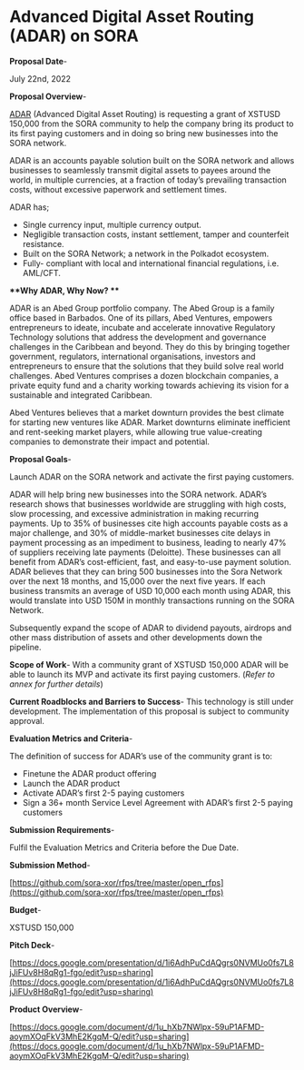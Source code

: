 # Advanced Digital Asset Routing (ADAR) on SORA

**Proposal Date**- 

July 22nd, 2022

**Proposal Overview**- 

[ADAR](https://adar.com/) (Advanced Digital Asset Routing) is requesting a grant of XSTUSD 150,000 from the SORA 
community to help the company bring its product to its first paying customers and in doing so bring new 
businesses into the SORA network. 

ADAR is an accounts payable solution built on the SORA network and allows businesses to seamlessly transmit 
digital assets to payees around the world, in multiple currencies, at a fraction of today’s prevailing 
transaction costs, without excessive paperwork and settlement times.

ADAR has;



* Single currency input, multiple currency output.
* Negligible transaction costs, instant settlement, tamper and counterfeit resistance.
* Built on the SORA Network; a network in the Polkadot ecosystem.
* Fully- compliant with local and international financial regulations, i.e. AML/CFT.

<strong>**Why ADAR, Why Now? **</strong>

ADAR is an Abed Group portfolio company. The Abed Group is a family office based in Barbados. One of its 
pillars, Abed Ventures, empowers entrepreneurs to ideate, incubate and accelerate innovative Regulatory 
Technology solutions that address the development and governance challenges in the Caribbean and beyond. They do 
this by bringing together government, regulators, international organisations, investors and entrepreneurs to 
ensure that the solutions that they build solve real world challenges. Abed Ventures comprises a dozen 
blockchain companies, a private equity fund and a charity working towards achieving its vision for a sustainable 
and integrated Caribbean.

Abed Ventures believes that a market downturn provides the best climate for starting new ventures like ADAR. 
Market downturns eliminate inefficient and rent-seeking market players, while allowing true value-creating 
companies to demonstrate their impact and potential. 

**Proposal Goals**- 

Launch ADAR on the SORA network and activate the first paying customers.

ADAR will help bring new businesses into the SORA network. ADAR’s research shows that businesses worldwide are 
struggling with high costs, slow processing, and excessive administration in making recurring payments. Up to 
35% of businesses cite high accounts payable costs as a major challenge, and 30% of middle-market businesses 
cite delays in payment processing as an impediment to business, leading to nearly 47% of suppliers receiving 
late payments (Deloitte). These businesses can all benefit from ADAR’s cost-efficient, fast, and easy-to-use 
payment solution. ADAR believes that they can bring 500 businesses into the Sora Network over the next 18 
months, and 15,000 over the next five years. If each business transmits  an average of USD 10,000 each month 
using ADAR, this would translate into USD 150M in monthly transactions running on the SORA Network.

Subsequently expand the scope of ADAR to dividend payouts, airdrops and other mass distribution of assets and 
other developments down the pipeline.

**Scope of Work**- With a community grant of XSTUSD 150,000 ADAR will be able to launch its MVP and activate its 
first paying customers. (_Refer to annex for further details_)

**Current Roadblocks and Barriers to Success**- This technology is still under development. The implementation 
of this proposal is subject to community approval.

**Evaluation Metrics and Criteria**-

The definition of success for ADAR’s use of the community grant is to:



* Finetune the ADAR product offering
* Launch the ADAR product 
* Activate ADAR’s first 2-5 paying customers
* Sign a 36+ month Service Level Agreement with ADAR’s first 2-5 paying customers

**Submission Requirements**- 

Fulfil the Evaluation Metrics and Criteria before the Due Date.

**Submission Method**- 

[https://github.com/sora-xor/rfps/tree/master/open_rfps](https://github.com/sora-xor/rfps/tree/master/open_rfps)

**Budget**- 

XSTUSD 150,000

**Pitch Deck**- 

[https://docs.google.com/presentation/d/1i6AdhPuCdAQgrs0NVMUo0fs7L8jJiFUv8H8qRg1-fgo/edit?usp=sharing](https://docs.google.com/presentation/d/1i6AdhPuCdAQgrs0NVMUo0fs7L8jJiFUv8H8qRg1-fgo/edit?usp=sharing)

**Product Overview**- 

[https://docs.google.com/document/d/1u_hXb7NWlpx-59uP1AFMD-aoymXOqFkV3MhE2KgqM-Q/edit?usp=sharing](https://docs.google.com/document/d/1u_hXb7NWlpx-59uP1AFMD-aoymXOqFkV3MhE2KgqM-Q/edit?usp=sharing)

